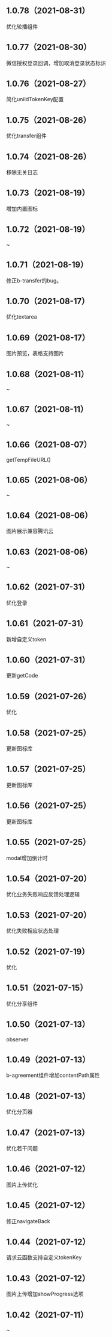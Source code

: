## 1.0.78（2021-08-31）
优化轮播组件
## 1.0.77（2021-08-30）
微信授权登录回调，增加取消登录状态标识
## 1.0.76（2021-08-27）
简化uniIdTokenKey配置
## 1.0.75（2021-08-26）
优化transfer组件
## 1.0.74（2021-08-26）
移除无关日志
## 1.0.73（2021-08-19）
增加内置图标
## 1.0.72（2021-08-19）
~
## 1.0.71（2021-08-19）
修正b-transfer的bug。
## 1.0.70（2021-08-17）
优化textarea
## 1.0.69（2021-08-17）
图片预览，表格支持图片
## 1.0.68（2021-08-11）
~
## 1.0.67（2021-08-11）
~
## 1.0.66（2021-08-07）
getTempFileURL()
## 1.0.65（2021-08-06）
~
## 1.0.64（2021-08-06）
图片展示兼容腾讯云
## 1.0.63（2021-08-06）
~
## 1.0.62（2021-07-31）
优化登录
## 1.0.61（2021-07-31）
新增自定义token
## 1.0.60（2021-07-31）
更新getCode
## 1.0.59（2021-07-26）
优化
## 1.0.58（2021-07-25）
更新图标库
## 1.0.57（2021-07-25）
更新图标库
## 1.0.56（2021-07-25）
更新图标库
## 1.0.55（2021-07-25）
modal增加倒计时
## 1.0.54（2021-07-20）
优化业务失败响应反馈处理逻辑
## 1.0.53（2021-07-20）
优化失败相应状态处理
## 1.0.52（2021-07-19）
优化
## 1.0.51（2021-07-15）
优化分享组件
## 1.0.50（2021-07-13）
observer
## 1.0.49（2021-07-13）
b-agreement组件增加contentPath属性
## 1.0.48（2021-07-13）
优化分页器
## 1.0.47（2021-07-13）
优化若干问题
## 1.0.46（2021-07-12）
图片上传优化
## 1.0.45（2021-07-12）
修正navigateBack
## 1.0.44（2021-07-12）
请求云函数支持自定义tokenKey
## 1.0.43（2021-07-12）
图片上传增加showProgress选项
## 1.0.42（2021-07-11）
~
